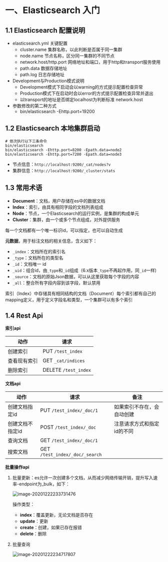 # 一、Elasticsearch 入门

## 1.1 Elasticsearch 配置说明

* elasticsearch.yml 关键配置
    * cluster.name 集群名称，以此判断是否属于同一集群
    * node.name 节点名称，区分同一集群的不同节点
    * network.host/http.port 网络地址和端口，用于http和transport服务使用
    * path.data 数据存储地址
    * path.log 日志存储地址
* Development与Production模式说明
    * Development模式下启动会以warning的方式提示配置检查异常
    * Production模式下在启动时会以error的方式提示配置检查异常并退出
    * 以transport的地址是否绑定localhost为判断标准 network.host
* 参数修改的第二种方式
    * bin/elasticsearch -Ehttp.port=19200

## 1.2 Elasticsearch 本地集群启动

```shell
# 依次执行以下三条命令
bin/elasticsearch
bin/elasticsearch -Ehttp.port=8200 -Epath.data=node2
bin/elasticsearch -Ehttp.port=7200 -Epath.data=node3
```

* 节点信息：`http://localhost:9200/_cat/nodes?v`
* 集群信息：`http://localhost:9200/_cluster/stats`

## 1.3 常用术语

* **Document**：文档，用户存储在es中的数据文档
* **Index**：索引，由具有相同字段的文档列表组成
* **Node**：节点，一个Elasticsearch的运行实例，是集群的构成单元
* **Cluster**：集群，由一个或多个节点组成，对外提供服务

每一个文档都有一个唯一标识id，可以指定，也可以自动生成

**元数据**，用于标注文档的相关信息，含义如下：

* `_index`：文档所在的索引名
* `_type`：文档所在的类型名
* `_id`：文档唯一 id
* `_uid`：组合id，由`_type`和`_id`组成（6.x版本`_type`不再起作用，同`_id`一样)
* `_source`：文档的原始Json数据，可以从这里获取每个字段的内容
* `_all`：整合所有字段内容到该字段，默认禁用

索引（Index）中存储具有相同结构的文档（Document）每个索引都有自己的mapping定义，用于定义字段名和类型，一个集群可以有多个索引

## 1.4 Rest Api

**索引api**

| 动作             | 请求                         |
| ---------------- | ---------------------------- |
| 创建索引         | PUT `/test_index`              |
| 查看现有索引     | GET `_cat/indices`              |
| 删除索引         | DELETE `/test_index`           |

**文档api**

| 动作             | 请求                         | 备注                       |
| ---------------- | ---------------------------- | -------------------------- |
| 创建文档指定id   | PUT `/test_index/_doc/1`       | 如果索引不存在，会自动创建 |
| 创建文档不指定id | POST `/test_index/_doc`        | 注意请求方式和指定id的不同 |
| 查询文档         | GET `/test_index/_doc/1`       |                            |
| 搜索文档         | GET `/test_index/_doc/_search` |                            |

**批量操作api**

1. 批量更新：es允许一次创建多个文档，从而减少网络传输开销，提升写入速率-endpoint为_bulk，如下：

   ![image-20201222233731476](https://s3.ax1x.com/2020/12/23/rs6DVP.png)

   操作类型：

    * **index**：覆盖更新，无论文档是否存在
    * **update**：更新
    * **create**：创建，如果已存在报错
    * **delete**：删除

2. 批量查询

   ![image-20201222234717807](https://s3.ax1x.com/2020/12/23/rs6rUf.png)